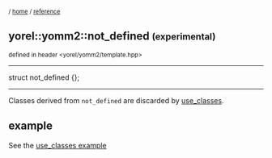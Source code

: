 <sub>/ [home](/README.md) / [reference](README.md) </sub>
## yorel::yomm2::not_defined <small>(experimental)</small>
<sub>defined in header <yorel/yomm2/template.hpp>
<!-- -->
---
struct not_defined {};
<!-- -->
---
Classes derived from `not_defined` are discarded by [use_classes](use_classes.md).

## example

See the [use_classes example](use_classes.md#example)

